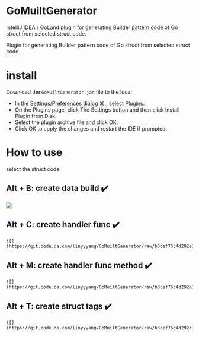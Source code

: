 # GoMuiltGenerator

IntelliJ IDEA / GoLand plugin for generating Builder pattern code of Go struct from selected struct code.

Plugin for generating Builder pattern code of Go struct from selected struct code.<br/>

# install

Download the `GoMuiltGenerator.jar` file to the local

* In the Settings/Preferences dialog ⌘,, select Plugins.
* On the Plugins page, click The Settings button and then click Install Plugin from Disk.
* Select the plugin archive file and click OK.
* Click OK to apply the changes and restart the IDE if prompted.

# How to use

select the struct code:

## Alt + B: create data build ✔️
  ![](https://git.code.oa.com/linyyyang/GoMuiltGenerator/raw/68461927e3c01115e84561939acf0948c3d2ab17/doc/alt+B.gif)
## Alt + C: create handler func ✔️
    ![](https://git.code.oa.com/linyyyang/GoMuiltGenerator/raw/b3cef76c4d292e1c2516c60c59f1cc3146923518/doc/alt+C.gif)
## Alt + M: create handler func method ✔️
    ![](https://git.code.oa.com/linyyyang/GoMuiltGenerator/raw/b3cef76c4d292e1c2516c60c59f1cc3146923518/doc/alt+M.gif)
## Alt + T: create struct tags ✔️
    ![](https://git.code.oa.com/linyyyang/GoMuiltGenerator/raw/b3cef76c4d292e1c2516c60c59f1cc3146923518/doc/alt+T.gif)